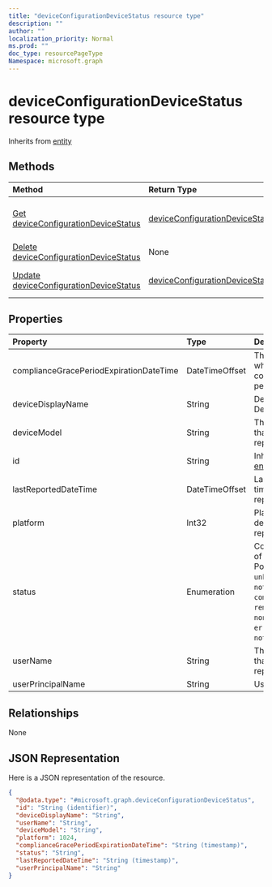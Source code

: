 ```yaml
---
title: "deviceConfigurationDeviceStatus resource type"
description: ""
author: ""
localization_priority: Normal
ms.prod: ""
doc_type: resourcePageType
Namespace: microsoft.graph
---
```



# deviceConfigurationDeviceStatus resource type




Inherits from [entity](../resources/entity.md)

## Methods
|Method|Return Type|Description|
|:---|:---|:---|
|[Get deviceConfigurationDeviceStatus](../api/deviceconfigurationdevicestatus-get.md)|[deviceConfigurationDeviceStatus](../resources/deviceConfigurationDeviceStatus.md)|Read properties and relationships of the [deviceConfigurationDeviceStatus](../resources/deviceconfigurationdevicestatus.md) object.|
|[Delete deviceConfigurationDeviceStatus](../api/deviceconfigurationdevicestatus-delete.md)|None|Deletes a [deviceConfigurationDeviceStatus](../resources/deviceconfigurationdevicestatus.md).|
|[Update deviceConfigurationDeviceStatus](../api/deviceconfigurationdevicestatus-update.md)|[deviceConfigurationDeviceStatus](../resources/deviceConfigurationDeviceStatus.md)|Update the properties of a [deviceConfigurationDeviceStatus](../resources/deviceconfigurationdevicestatus.md) object.|

## Properties
|Property|Type|Description|
|:---|:---|:---|
|complianceGracePeriodExpirationDateTime|DateTimeOffset|The DateTime when device compliance grace period expires|
|deviceDisplayName|String|Device name of the DevicePolicyStatus.|
|deviceModel|String|The device model that is being reported|
|id|String| Inherited from [entity](../resources/entity.md)|
|lastReportedDateTime|DateTimeOffset|Last modified date time of the policy report.|
|platform|Int32|Platform of the device that is being reported|
|status|Enumeration|Compliance status of the policy report. Possible values are: `unknown`, `notApplicable`, `compliant`, `remediated`, `nonCompliant`, `error`, `conflict`, `notAssigned`.|
|userName|String|The User Name that is being reported|
|userPrincipalName|String|UserPrincipalName.|

## Relationships
None

## JSON Representation
Here is a JSON representation of the resource.
<!-- {
  "blockType": "resource",
  "keyProperty": "id",
  "@odata.type": "microsoft.graph.deviceConfigurationDeviceStatus",
  "baseType": "microsoft.graph.entity",
  "openType": false
}
-->
``` json
{
  "@odata.type": "#microsoft.graph.deviceConfigurationDeviceStatus",
  "id": "String (identifier)",
  "deviceDisplayName": "String",
  "userName": "String",
  "deviceModel": "String",
  "platform": 1024,
  "complianceGracePeriodExpirationDateTime": "String (timestamp)",
  "status": "String",
  "lastReportedDateTime": "String (timestamp)",
  "userPrincipalName": "String"
}
```

